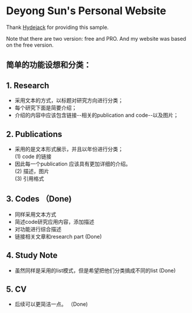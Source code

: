 # Deyong Sun's Personal Website

Thank [Hydejack](https://hydejack.com/) for providing this sample.

Note that there are two version: free and PRO. And my website was based on the free version.

## 简单的功能设想和分类：

## 1. Research
* 采用文本的方式，以标题对研究方向进行分类；
* 每个研究下面是简要介绍；
* 介绍的内容中应该包含链接--相关的publication and code--以及图片；
## 2. Publications
* 采用的是文本形式展示，并且以年份进行分类；  
(1) code 的链接
* 因此每一个publication 应该具有更加详细的介绍。  
(2) 描述，图片  
(3) 引用格式
## 3. Codes （Done)
* 同样采用文本方式
* 简述code研究应用内容，添加描述
* 对功能进行综合描述 
* 链接相关文章和research part (Done)
## 4. Study Note
* 虽然同样是采用的list模式，但是希望把他们分类搞成不同的list (Done)
## 5. CV
* 后续可以更简洁一点。 （Done)
